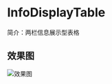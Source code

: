 # InfoDisplayTable

简介：两栏信息展示型表格 



## 效果图
![效果图](https://unpkg.com/@icedesign/info-display-table-block/screenshot.png)





